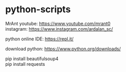 # python-scripts
MrAnt
youtube:
https://www.youtube.com/mrant0  
instagram:
https://www.instagram.com/ardalan_sc/


python online IDE:
https://repl.it/

download python:
https://www.python.org/downloads/


pip install beautifulsoup4  
pip install requests
